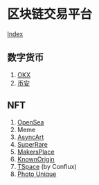 # 区块链交易平台

[Index](index.md)

## 数字货币

1. [OKX](https://www.okx.com)
1. [币安](https://www.binance.com)

## NFT

1. [OpenSea](https://opensea.io/)
1. Meme
1. [AsyncArt](https://async.art/zh)
1. [SuperRare](https://superrare.co/)
1. [MakersPlace](https://makersplace.com/)
1. [KnownOrigin](https://knownorigin.io/)
1. [TSpace](http://nft.tspace.io/) (by Conflux)
1. [Photo Unique](https://www.unique.photo/)
